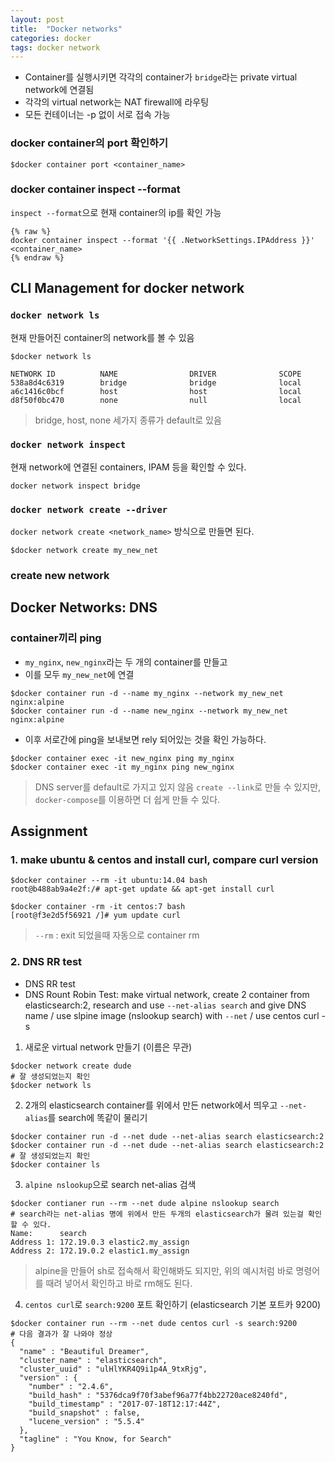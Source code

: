 ```yaml
---
layout: post 
title:  "Docker networks"
categories: docker
tags: docker network
---
```


- Container를 실행시키면 각각의 container가 `bridge`라는 private virtual network에 연결됨
- 각각의 virtual network는 NAT firewall에 라우팅
- 모든 컨테이너는 -p 없이 서로 접속 가능


### docker container의 port 확인하기
```
$docker container port <container_name>
```

### docker container inspect --format
`inspect --format`으로 현재 container의 ip를 확인 가능
```
{% raw %}
docker container inspect --format '{{ .NetworkSettings.IPAddress }}' <container_name>
{% endraw %}
```

## CLI Management for docker network

### `docker network ls`
현재 만들어진 container의 network를 볼 수 있음
```
$docker network ls

NETWORK ID          NAME                DRIVER              SCOPE
538a8d4c6319        bridge              bridge              local
a6c1416c0bcf        host                host                local
d8f50f0bc470        none                null                local
```
> bridge, host, none 세가지 종류가 default로 있음

### `docker network inspect`
현재 network에 연결된 containers, IPAM 등을 확인할 수 있다.
```
docker network inspect bridge
```

### `docker network create --driver`
`docker network create <network_name>` 방식으로 만들면 된다.
```
$docker network create my_new_net
```

### create new network

## Docker Networks: DNS

### container끼리 ping
- `my_nginx`, `new_nginx`라는 두 개의 container를 만들고
- 이를 모두 `my_new_net`에 연결
```
$docker container run -d --name my_nginx --network my_new_net nginx:alpine
$docker container run -d --name new_nginx --network my_new_net nginx:alpine
```
- 이후 서로간에 ping을 보내보면 rely 되어있는 것을 확인 가능하다.

```
$docker container exec -it new_nginx ping my_nginx
$docker container exec -it my_nginx ping new_nginx
```

> DNS server를 default로 가지고 있지 않음
> `create --link`로 만들 수 있지만, `docker-compose`를 이용하면 더 쉽게 만들 수 있다.



## Assignment



### 1. make ubuntu & centos and install curl, compare curl version
```
$docker container --rm -it ubuntu:14.04 bash
root@b488ab9a4e2f:/# apt-get update && apt-get install curl

$docker container -rm -it centos:7 bash
[root@f3e2d5f56921 /]# yum update curl
```
> `--rm` : exit 되었을때 자동으로 container rm


### 2. DNS RR test
- DNS RR test
- DNS Rount Robin Test: make virtual network, create 2 container from elasticsearch:2, research and use `--net-alias search` and give DNS name / use slpine image (nslookup search) with `--net` / use centos curl -s 


1. 새로운 virtual network 만들기 (이름은 무관)
```
$docker network create dude
# 잘 생성되었는지 확인
$docker network ls
```
2. 2개의 elasticsearch container를 위에서 만든 network에서 띄우고 `--net-alias`를 search에 똑같이 물리기
```
$docker container run -d --net dude --net-alias search elasticsearch:2
$docker container run -d --net dude --net-alias search elasticsearch:2
# 잘 생성되었는지 확인
$docker container ls
```

3. `alpine nslookup`으로 search net-alias 검색 
```
$docker contianer run --rm --net dude alpine nslookup search
# search라는 net-alias 명에 위에서 만든 두개의 elasticsearch가 물려 있는걸 확인할 수 있다.
Name:      search
Address 1: 172.19.0.3 elastic2.my_assign
Address 2: 172.19.0.2 elastic1.my_assign
```
> alpine을 만들어 sh로 접속해서 확인해봐도 되지만, 위의 예시처럼 바로 명령어를 때려 넣어서 확인하고 바로 rm해도 된다.

4. `centos curl`로 `search:9200` 포트 확인하기 (elasticsearch 기본 포트카 9200)
```
$docker container run --rm --net dude centos curl -s search:9200
# 다음 결과가 잘 나와야 정상
{
  "name" : "Beautiful Dreamer",
  "cluster_name" : "elasticsearch",
  "cluster_uuid" : "ulHlYKR4Q9i1p4A_9txRjg",
  "version" : {
    "number" : "2.4.6",
    "build_hash" : "5376dca9f70f3abef96a77f4bb22720ace8240fd",
    "build_timestamp" : "2017-07-18T12:17:44Z",
    "build_snapshot" : false,
    "lucene_version" : "5.5.4"
  },
  "tagline" : "You Know, for Search"
}
```
